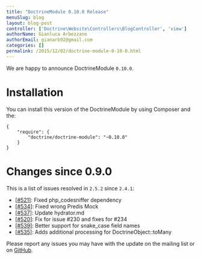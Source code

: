 ```yaml
---
title: "DoctrineModule 0.10.0 Release"
menuSlug: blog
layout: blog-post
controller: ['Doctrine\Website\Controllers\BlogController', 'view']
authorName: Gianluca Arbezzano
authorEmail: gianarb92@gmail.com
categories: []
permalink: /2015/12/02/doctrine-module-0-10-0.html
---
```

We are happy to announce DoctrineModule `0.10.0`.

Installation
============

You can install this version of the DoctrineModule by using Composer and
the:

~~~~ {.sourceCode .json}
{
    "require": {
        "doctrine/doctrine-module": "~0.10.0"
    }
}
~~~~

Changes since 0.9.0
===================

This is a list of issues resolved in `2.5.2` since `2.4.1`:

-   [[\#521]](https://github.com/doctrine/DoctrineModule/pull/521):
    Fixed php\_codesniffer dependency
-   [[\#534]](https://github.com/doctrine/DoctrineModule/pull/534):
    Fixed wrong Predis Mock
-   [[\#537]](https://github.com/doctrine/DoctrineModule/pull/537):
    Update hydrator.md
-   [[\#520]](https://github.com/doctrine/DoctrineModule/pull/520): Fix
    for issue \#230 and fixes for \#234
-   [[\#539]](https://github.com/doctrine/DoctrineModule/pull/539):
    Better support for snake\_case field names
-   [[\#535]](https://github.com/doctrine/DoctrineModule/pull/535): Adds
    additional processing for DoctrineObject::toMany

Please report any issues you may have with the update on the mailing
list or on
[GitHub](https://github.com/doctrine/DoctrineModule/issues).
